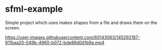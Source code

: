# sfml-example

Simple project which uses makes shapes from a file and draws them on the screen.



https://user-images.githubusercontent.com/60143063/145292187-911baa20-049b-4960-b072-bde88d0d1b9a.mp4
